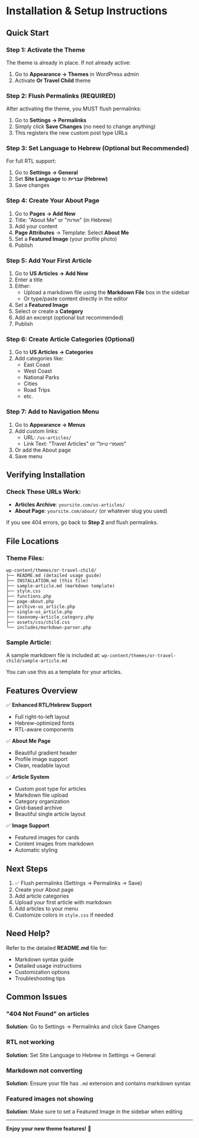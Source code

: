 # Installation & Setup Instructions

## Quick Start

### Step 1: Activate the Theme
The theme is already in place. If not already active:
1. Go to **Appearance → Themes** in WordPress admin
2. Activate **Or Travel Child** theme

### Step 2: Flush Permalinks (REQUIRED)
After activating the theme, you MUST flush permalinks:
1. Go to **Settings → Permalinks**
2. Simply click **Save Changes** (no need to change anything)
3. This registers the new custom post type URLs

### Step 3: Set Language to Hebrew (Optional but Recommended)
For full RTL support:
1. Go to **Settings → General**
2. Set **Site Language** to **עברית (Hebrew)**
3. Save changes

### Step 4: Create Your About Page
1. Go to **Pages → Add New**
2. Title: "About Me" or "אודות" (in Hebrew)
3. Add your content
4. **Page Attributes** → Template: Select **About Me**
5. Set a **Featured Image** (your profile photo)
6. Publish

### Step 5: Add Your First Article
1. Go to **US Articles → Add New**
2. Enter a title
3. Either:
   - Upload a markdown file using the **Markdown File** box in the sidebar
   - Or type/paste content directly in the editor
4. Set a **Featured Image**
5. Select or create a **Category**
6. Add an excerpt (optional but recommended)
7. Publish

### Step 6: Create Article Categories (Optional)
1. Go to **US Articles → Categories**
2. Add categories like:
   - East Coast
   - West Coast
   - National Parks
   - Cities
   - Road Trips
   - etc.

### Step 7: Add to Navigation Menu
1. Go to **Appearance → Menus**
2. Add custom links:
   - URL: `/us-articles/`
   - Link Text: "Travel Articles" or "מאמרי טיול"
3. Or add the About page
4. Save menu

## Verifying Installation

### Check These URLs Work:
- **Articles Archive**: `yoursite.com/us-articles/`
- **About Page**: `yoursite.com/about/` (or whatever slug you used)

If you see 404 errors, go back to **Step 2** and flush permalinks.

## File Locations

### Theme Files:
```
wp-content/themes/or-travel-child/
├── README.md (detailed usage guide)
├── INSTALLATION.md (this file)
├── sample-article.md (markdown template)
├── style.css
├── functions.php
├── page-about.php
├── archive-us_article.php
├── single-us_article.php
├── taxonomy-article_category.php
├── assets/css/child.css
└── includes/markdown-parser.php
```

### Sample Article:
A sample markdown file is included at:
`wp-content/themes/or-travel-child/sample-article.md`

You can use this as a template for your articles.

## Features Overview

✅ **Enhanced RTL/Hebrew Support**
- Full right-to-left layout
- Hebrew-optimized fonts
- RTL-aware components

✅ **About Me Page**
- Beautiful gradient header
- Profile image support
- Clean, readable layout

✅ **Article System**
- Custom post type for articles
- Markdown file upload
- Category organization
- Grid-based archive
- Beautiful single article layout

✅ **Image Support**
- Featured images for cards
- Content images from markdown
- Automatic styling

## Next Steps

1. ✅ Flush permalinks (Settings → Permalinks → Save)
2. Create your About page
3. Add article categories
4. Upload your first article with markdown
5. Add articles to your menu
6. Customize colors in `style.css` if needed

## Need Help?

Refer to the detailed **README.md** file for:
- Markdown syntax guide
- Detailed usage instructions
- Customization options
- Troubleshooting tips

## Common Issues

### "404 Not Found" on articles
**Solution**: Go to Settings → Permalinks and click Save Changes

### RTL not working
**Solution**: Set Site Language to Hebrew in Settings → General

### Markdown not converting
**Solution**: Ensure your file has `.md` extension and contains markdown syntax

### Featured images not showing
**Solution**: Make sure to set a Featured Image in the sidebar when editing

---

**Enjoy your new theme features!** 🎉
